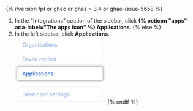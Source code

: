 {% ifversion fpt or ghec or ghes > 3.4 or ghae-issue-5658 %}
1. In the "Integrations" section of the sidebar, click **{% octicon "apps" aria-label="The apps icon" %} Applications**.
{% else %}
1. In the left sidebar, click **Applications**.
![Applications tab](/assets/images/help/settings/settings-applications.png)
{% endif %}
